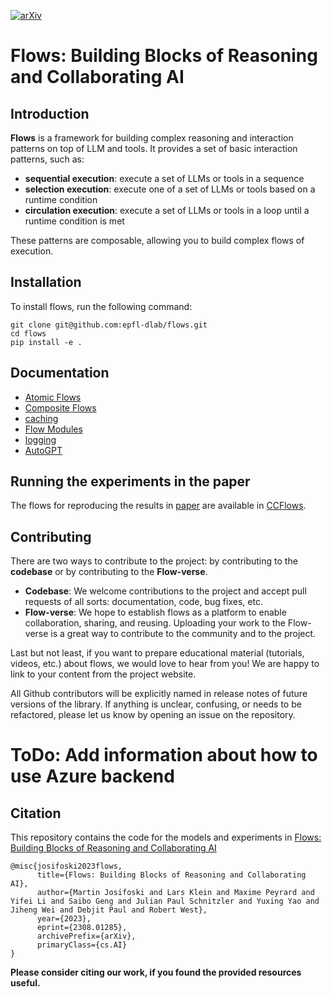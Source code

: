 [![arXiv](https://img.shields.io/badge/arXiv-2308.01285-b31b1b.svg)](https://arxiv.org/abs/2308.01285)

# Flows: Building Blocks of Reasoning and Collaborating AI

## Introduction

**Flows** is a framework for building complex reasoning and interaction patterns on top of LLM and tools. It provides a set of basic interaction patterns, such as:

- **sequential execution**: execute a set of LLMs or tools in a sequence
- **selection execution**: execute one of a set of LLMs or tools based on a runtime condition
- **circulation execution**: execute a set of LLMs or tools in a loop until a runtime condition is met

These patterns are composable, allowing you to build complex flows of execution.

## Installation

To install flows, run the following command:

```shell
git clone git@github.com:epfl-dlab/flows.git
cd flows
pip install -e .
```

## Documentation

- [Atomic Flows](docs/atomic_flow.md)
- [Composite Flows](docs/composite_flow.md)
- [caching](docs/caching.md)
- [Flow Modules](docs/flow_module_management.md)
- [logging](docs/logging.md)
- [AutoGPT](docs/autogpt.md)

## Running the experiments in the paper

The flows for reproducing the results in [paper](https://arxiv.org/pdf/2308.01285.pdf) are available in [CCFlows](https://huggingface.co/aiflows/CCFlows). 

## Contributing

There are two ways to contribute to the project: by contributing to the **codebase** or by contributing to the **Flow-verse**.

- **Codebase**: We welcome contributions to the project and accept pull requests of all sorts: documentation, code, bug fixes, etc.
- **Flow-verse**: We hope to establish flows as a platform to enable collaboration, sharing, and reusing. Uploading your work to the Flow-verse is a great way to contribute to the community and to the project.

Last but not least, if you want to prepare educational material (tutorials, videos, etc.) about flows, we would love to hear from you! We are happy to link to your content from the project website.

All Github contributors will be explicitly named in release notes of future versions of the library. If anything is unclear, confusing, or needs to be refactored, please let us know by opening an issue on the repository.

# ToDo: Add information about how to use Azure backend

## Citation

This repository contains the code for the models and experiments in [Flows: Building Blocks of Reasoning and Collaborating AI](https://arxiv.org/pdf/2308.01285.pdf)

```
@misc{josifoski2023flows,
      title={Flows: Building Blocks of Reasoning and Collaborating AI}, 
      author={Martin Josifoski and Lars Klein and Maxime Peyrard and Yifei Li and Saibo Geng and Julian Paul Schnitzler and Yuxing Yao and Jiheng Wei and Debjit Paul and Robert West},
      year={2023},
      eprint={2308.01285},
      archivePrefix={arXiv},
      primaryClass={cs.AI}
}
```
**Please consider citing our work, if you found the provided resources useful.**<br>
